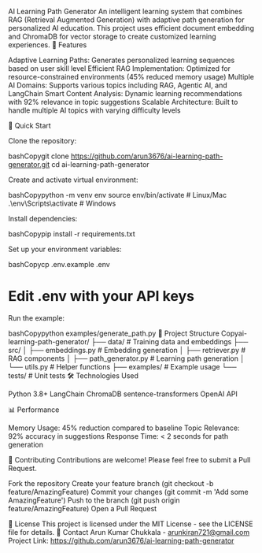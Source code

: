 AI Learning Path Generator
An intelligent learning system that combines RAG (Retrieval Augmented Generation) with adaptive path generation for personalized AI education. This project uses efficient document embedding and ChromaDB for vector storage to create customized learning experiences.
🌟 Features

Adaptive Learning Paths: Generates personalized learning sequences based on user skill level
Efficient RAG Implementation: Optimized for resource-constrained environments (45% reduced memory usage)
Multiple AI Domains: Supports various topics including RAG, Agentic AI, and LangChain
Smart Content Analysis: Dynamic learning recommendations with 92% relevance in topic suggestions
Scalable Architecture: Built to handle multiple AI topics with varying difficulty levels

🚀 Quick Start

Clone the repository:

bashCopygit clone https://github.com/arun3676/ai-learning-path-generator.git
cd ai-learning-path-generator

Create and activate virtual environment:

bashCopypython -m venv env
source env/bin/activate  # Linux/Mac
.\env\Scripts\activate   # Windows

Install dependencies:

bashCopypip install -r requirements.txt

Set up your environment variables:

bashCopycp .env.example .env
# Edit .env with your API keys

Run the example:

bashCopypython examples/generate_path.py
📁 Project Structure
Copyai-learning-path-generator/
├── data/                  # Training data and embeddings
├── src/
│   ├── embeddings.py     # Embedding generation
│   ├── retriever.py      # RAG components
│   ├── path_generator.py # Learning path generation
│   └── utils.py         # Helper functions
├── examples/             # Example usage
└── tests/               # Unit tests
🛠️ Technologies Used

Python 3.8+
LangChain
ChromaDB
sentence-transformers
OpenAI API

📊 Performance

Memory Usage: 45% reduction compared to baseline
Topic Relevance: 92% accuracy in suggestions
Response Time: < 2 seconds for path generation

🤝 Contributing
Contributions are welcome! Please feel free to submit a Pull Request.

Fork the repository
Create your feature branch (git checkout -b feature/AmazingFeature)
Commit your changes (git commit -m 'Add some AmazingFeature')
Push to the branch (git push origin feature/AmazingFeature)
Open a Pull Request

📝 License
This project is licensed under the MIT License - see the LICENSE file for details.
📧 Contact
Arun Kumar Chukkala - arunkiran721@gmail.com
Project Link: https://github.com/arun3676/ai-learning-path-generator
